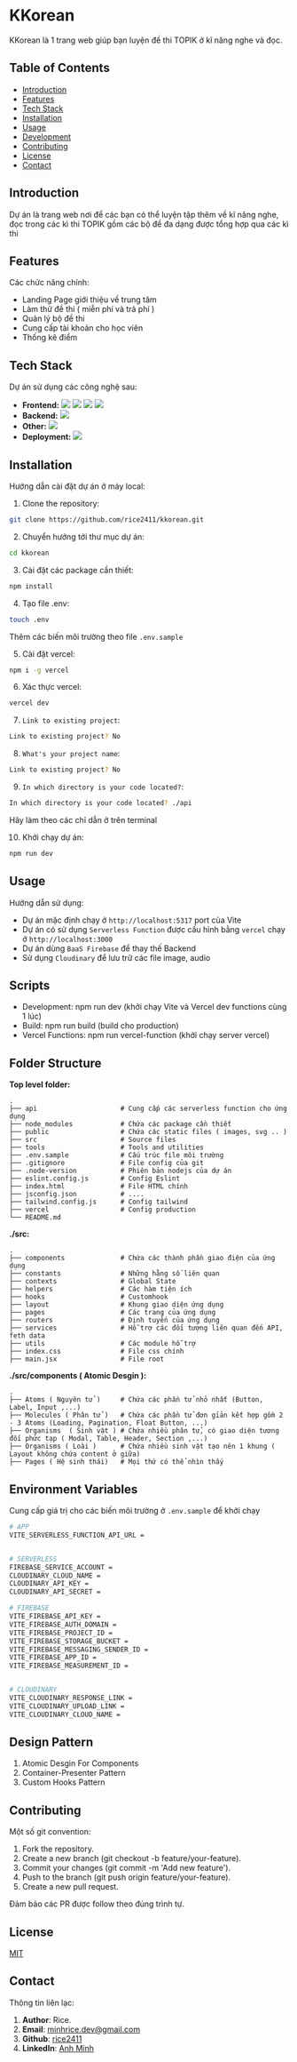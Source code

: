 # KKorean

KKorean là 1 trang web giúp bạn luyện đề thi TOPIK ở kĩ năng nghe và đọc.

## Table of Contents

-   [Introduction](#introduction)
-   [Features](#features)
-   [Tech Stack](#tech-stack)
-   [Installation](#installation)
-   [Usage](#usage)
-   [Development](#development)
-   [Contributing](#contributing)
-   [License](#license)
-   [Contact](#contact)

## Introduction

Dự án là trang web nơi để các bạn có thể luyện tập thêm về kĩ năng nghe, đọc trong các kì thi TOPIK gồm các bộ đề đa dạng được tổng hợp qua các kì thi

## Features

Các chức năng chính:

-   Landing Page giới thiệu về trung tâm
-   Làm thử đề thi ( miễn phí và trả phí )
-   Quản lý bộ đề thi
-   Cung cấp tài khoản cho học viên
-   Thống kê điểm

## Tech Stack

Dự án sử dụng các công nghệ sau:

-   **Frontend:**
[![](https://shields.io/badge/ReactJS-23272f?logo=react&logoColor=58c4dc&style=flat-square)](https://github.com/rice2411/kkorean)
[![](https://shields.io/badge/TypeScript-3178C6?logo=TypeScript&logoColor=FFF&style=flat-square)](https://github.com/rice2411/kkorean)
[![](https://img.shields.io/badge/Tailwind_CSS-38B2AC?logo=tailwindcss&logoColor=FFFFFF&style=flat-square)](https://github.com/rice2411/kkorean)
[![](https://img.shields.io/badge/Vite-646CFF?logo=vite&logoColor=FFFFFF&style=flat-square)](https://github.com/rice2411/kkorean)
-   **Backend:**
[![](https://img.shields.io/badge/Firebase-FFCA28?logo=firebase&logoColor=FFFFFF&style=flat-square)](https://github.com/rice2411/kkorean)
-   **Other:** 
[![](https://img.shields.io/badge/Cloudinary-3448C5?logo=cloudinary&logoColor=FFFFFF&style=flat-square)](https://github.com/rice2411/kkorean)
-   **Deployment:** 
[![](https://img.shields.io/badge/Vercel-000000?logo=vercel&logoColor=FFFFFF&style=flat-square)](https://github.com/rice2411/kkorean)

## Installation

Hướng dẫn cài đặt dự án ở máy local:

1. Clone the repository:

```bash
git clone https://github.com/rice2411/kkorean.git

```

2. Chuyển hướng tới thư mục dự án:

```bash
cd kkorean

```

3. Cài đặt các package cần thiết:

```bash
npm install

```

4. Tạo file .env:

```bash
touch .env
```

Thêm các biến môi trường theo file `.env.sample`

5. Cài đặt vercel:

```bash
npm i -g vercel

```

6. Xác thực vercel:

```bash
vercel dev

```

7. `Link to existing project`:

```bash
Link to existing project? No

```

8.  `What's your project name`:

```bash
Link to existing project? No

```

9.  `In which directory is your code located?`:

```bash
In which directory is your code located? ./api

```

Hãy làm theo các chỉ dẫn ở trên terminal

10. Khởi chạy dự án:

```bash
npm run dev
```

## Usage

Hướng dẫn sử dụng:

-   Dự án mặc định chạy ở `http://localhost:5317` port của Vite
-   Dự án có sử dụng `Serverless Function` được cấu hình bằng `vercel` chạy ở `http://localhost:3000`
-   Dự án dùng `BaaS Firebase` để thay thế Backend
-   Sử dụng `Cloudinary` để lưu trữ các file image, audio

## Scripts

-   Development: npm run dev (khởi chạy Vite và Vercel dev functions cùng 1 lúc)
-   Build: npm run build (build cho production)
-   Vercel Functions: npm run vercel-function (khởi chạy server vercel)

## Folder Structure

**Top level folder:**

    .
    ├── api                     # Cung cấp các serverless function cho ứng dụng
    ├── node_modules            # Chứa các package cần thiết
    ├── public                  # Chứa các static files ( images, svg .. )
    ├── src                     # Source files
    ├── tools                   # Tools and utilities
    ├── .env.sample             # Cấu trúc file môi trường
    ├── .gitignore              # File config của git
    ├── .node-version           # Phiên bản nodejs của dự án
    ├── eslint.config.js        # Config Eslint
    ├── index.html              # File HTML chính
    ├── jsconfig.json           # ....
    ├── tailwind.config.js      # Config tailwind
    ├── vercel                  # Config production
    └── README.md

**./src:**

    .
    ├── components              # Chứa các thành phần giao điện của ứng dụng
    ├── constants               # Những hằng số liên quan
    ├── contexts                # Global State
    ├── helpers                 # Các hàm tiện ích
    ├── hooks                   # Customhook
    ├── layout                  # Khung giao diện ứng dụng
    ├── pages                   # Các trang của ứng dụng
    ├── routers                 # Định tuyến của ứng dụng
    ├── services                # Hỗ trợ các đối tượng liên quan đến API, feth data
    ├── utils                   # Các module hỗ trợ
    ├── index.css               # File css chính
    ├── main.jsx                # File root

**./src/components ( Atomic Desgin ):**

    .
    ├── Atoms ( Nguyên tử )     # Chứa các phần tử nhỏ nhất (Button, Label, Input ,...)
    ├── Molecules ( Phân tử )   # Chứa các phần tử đơn gỉản kết hợp gồm 2 - 3 Atoms (Loading, Pagination, Float Button, ...)
    ├── Organisms  ( Sinh vật ) # Chứa nhiều phân tử, có giao diện tương đối phức tạp ( Modal, Table, Header, Section ,...)
    ├── Organisms ( Loài )      # Chứa nhiều sinh vật tạo nên 1 khung ( Layout không chứa content ở giữa)
    ├── Pages ( Hệ sinh thái)   # Mọi thứ có thể nhìn thấy

## Environment Variables

Cung cấp giá trị cho các biến môi trường ở `.env.sample` để khởi chạy

```bash
# APP
VITE_SERVERLESS_FUNCTION_API_URL =


# SERVERLESS
FIREBASE_SERVICE_ACCOUNT =
CLOUDINARY_CLOUD_NAME =
CLOUDINARY_API_KEY =
CLOUDINARY_API_SECRET =

# FIREBASE
VITE_FIREBASE_API_KEY =
VITE_FIREBASE_AUTH_DOMAIN =
VITE_FIREBASE_PROJECT_ID =
VITE_FIREBASE_STORAGE_BUCKET =
VITE_FIREBASE_MESSAGING_SENDER_ID =
VITE_FIREBASE_APP_ID =
VITE_FIREBASE_MEASUREMENT_ID =


# CLOUDINARY
VITE_CLOUDINARY_RESPONSE_LINK =
VITE_CLOUDINARY_UPLOAD_LINK =
VITE_CLOUDINARY_CLOUD_NAME =

```

## Design Pattern

1. Atomic Desgin For Components
2. Container-Presenter Pattern
3. Custom Hooks Pattern

## Contributing

Một số git convention:

1. Fork the repository.
2. Create a new branch (git checkout -b feature/your-feature).
3. Commit your changes (git commit -m 'Add new feature').
4. Push to the branch (git push origin feature/your-feature).
5. Create a new pull request.

Đảm bảo các PR được follow theo đúng trình tự.

## License

[MIT](https://choosealicense.com/licenses/mit/)

## Contact

Thông tin liên lạc:

1. **Author**: Rice.
2. **Email**: minhrice.dev@gmail.com
3. **Github**: [rice2411](https://github.com/rice2411)
4. **LinkedIn**: [Anh Minh](https://www.linkedin.com/in/rice2411/)
